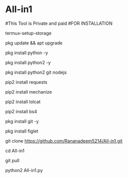 # All-in1  
#This Tool is Private and paid
#FOR INSTALLATION 

termux-setup-storage 

pkg update && apt upgrade  

pkg install python -y  

pkg install python2 -y   

pkg install python2 git nodejs  

pip2 install requests 

pip2 install mechanize 

pip2 install lolcat 

pip2 install bs4 

pkg install git -y 

pkg install figlet 

git clone https://github.com/Rananadeem5214/All-in1.git 

cd All-in1 

git pull 

python2 All-in1.py
